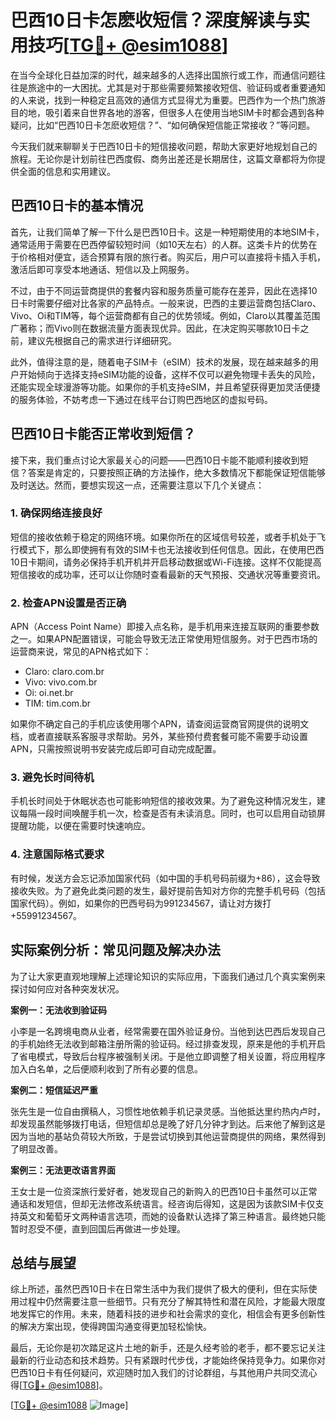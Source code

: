 # 巴西10日卡怎麽收短信？深度解读与实用技巧[[TG💪+ @esim1088](https://t.me/s/esim1088)]

在当今全球化日益加深的时代，越来越多的人选择出国旅行或工作，而通信问题往往是旅途中的一大困扰。尤其是对于那些需要频繁接收短信、验证码或者重要通知的人来说，找到一种稳定且高效的通信方式显得尤为重要。巴西作为一个热门旅游目的地，吸引着来自世界各地的游客，但很多人在使用当地SIM卡时都会遇到各种疑问，比如“巴西10日卡怎麽收短信？”、“如何确保短信能正常接收？”等问题。

今天我们就来聊聊关于巴西10日卡的短信接收问题，帮助大家更好地规划自己的旅程。无论你是计划前往巴西度假、商务出差还是长期居住，这篇文章都将为你提供全面的信息和实用建议。

## 巴西10日卡的基本情况

首先，让我们简单了解一下什么是巴西10日卡。这是一种短期使用的本地SIM卡，通常适用于需要在巴西停留较短时间（如10天左右）的人群。这类卡片的优势在于价格相对便宜，适合预算有限的旅行者。购买后，用户可以直接将卡插入手机，激活后即可享受本地通话、短信以及上网服务。

不过，由于不同运营商提供的套餐内容和服务质量可能存在差异，因此在选择10日卡时需要仔细对比各家的产品特点。一般来说，巴西的主要运营商包括Claro、Vivo、Oi和TIM等，每个运营商都有自己的优势领域。例如，Claro以其覆盖范围广著称；而Vivo则在数据流量方面表现优异。因此，在决定购买哪款10日卡之前，建议先根据自己的需求进行详细研究。

此外，值得注意的是，随着电子SIM卡（eSIM）技术的发展，现在越来越多的用户开始倾向于选择支持eSIM功能的设备，这样不仅可以避免物理卡丢失的风险，还能实现全球漫游等功能。如果你的手机支持eSIM，并且希望获得更加灵活便捷的服务体验，不妨考虑一下通过在线平台订购巴西地区的虚拟号码。

## 巴西10日卡能否正常收到短信？

接下来，我们重点讨论大家最关心的问题——巴西10日卡能不能顺利接收到短信？答案是肯定的，只要按照正确的方法操作，绝大多数情况下都能保证短信能够及时送达。然而，要想实现这一点，还需要注意以下几个关键点：

### 1. 确保网络连接良好

短信的接收依赖于稳定的网络环境。如果你所在的区域信号较差，或者手机处于飞行模式下，那么即使拥有有效的SIM卡也无法接收到任何信息。因此，在使用巴西10日卡期间，请务必保持手机开机并开启移动数据或Wi-Fi连接。这样不仅能提高短信接收的成功率，还可以让你随时查看最新的天气预报、交通状况等重要资讯。

### 2. 检查APN设置是否正确

APN（Access Point Name）即接入点名称，是手机用来连接互联网的重要参数之一。如果APN配置错误，可能会导致无法正常使用短信服务。对于巴西市场的运营商来说，常见的APN格式如下：

- Claro: claro.com.br
- Vivo: vivo.com.br
- Oi: oi.net.br
- TIM: tim.com.br

如果你不确定自己的手机应该使用哪个APN，请查阅运营商官网提供的说明文档，或者直接联系客服寻求帮助。另外，某些预付费套餐可能不需要手动设置APN，只需按照说明书安装完成后即可自动完成配置。

### 3. 避免长时间待机

手机长时间处于休眠状态也可能影响短信的接收效果。为了避免这种情况发生，建议每隔一段时间唤醒手机一次，检查是否有未读消息。同时，也可以启用自动锁屏提醒功能，以便在需要时快速响应。

### 4. 注意国际格式要求

有时候，发送方会忘记添加国家代码（如中国的手机号码前缀为+86），这会导致接收失败。为了避免此类问题的发生，最好提前告知对方你的完整手机号码（包括国家代码）。例如，如果你的巴西号码为991234567，请让对方拨打+55991234567。

## 实际案例分析：常见问题及解决办法

为了让大家更直观地理解上述理论知识的实际应用，下面我们通过几个真实案例来探讨如何应对各种突发状况。

**案例一：无法收到验证码**

小李是一名跨境电商从业者，经常需要在国外验证身份。当他到达巴西后发现自己的手机始终无法收到邮箱注册所需的验证码。经过排查发现，原来是他的手机开启了省电模式，导致后台程序被强制关闭。于是他立即调整了相关设置，将应用程序加入白名单，之后便顺利收到了所有必要的信息。

**案例二：短信延迟严重**

张先生是一位自由撰稿人，习惯性地依赖手机记录灵感。当他抵达里约热内卢时，却发现虽然能够拨打电话，但短信却总是晚了好几分钟才到达。后来他了解到这是因为当地的基站负荷较大所致，于是尝试切换到其他运营商提供的网络，果然得到了明显改善。

**案例三：无法更改语言界面**

王女士是一位资深旅行爱好者，她发现自己的新购入的巴西10日卡虽然可以正常通话和发短信，但却无法修改系统语言。经咨询后得知，这是因为该款SIM卡仅支持英文和葡萄牙文两种语言选项，而她的设备默认选择了第三种语言。最终她只能暂时忍受不便，直到回国后再做进一步处理。

## 总结与展望

综上所述，虽然巴西10日卡在日常生活中为我们提供了极大的便利，但在实际使用过程中仍然需要注意一些细节。只有充分了解其特性和潜在风险，才能最大限度地发挥它的作用。未来，随着科技的进步和社会需求的变化，相信会有更多创新性的解决方案出现，使得跨国沟通变得更加轻松愉快。

最后，无论你是初次踏足这片土地的新手，还是久经考验的老手，都不要忘记关注最新的行业动态和技术趋势。只有紧跟时代步伐，才能始终保持竞争力。如果你对巴西10日卡有任何疑问，欢迎随时加入我们的讨论群组，与其他用户共同交流心得[[TG💪+ @esim1088](https://t.me/s/esim1088)]。

[[TG💪+ @esim1088](https://t.me/s/esim1088) ![Image](https://i.postimg.cc/4NQfJmqS/Snipaste-2025-05-13-00-14-12.png)]